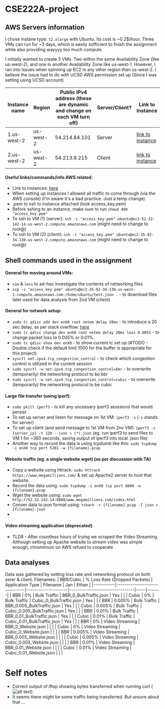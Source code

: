 # CSE222A-project

## AWS Servers information
I chose instane type: `t2.xlarge` with Ubuntu. Its cost is ~0.2$/hour. Three VMs can run for ~3 days, which is easily sufficient to finish the assignment while also providing wayyyy too much compute.

I initially wanted to create 3 VMs. Two within the same Availability Zone (like us-west-2), and one in another Availability Zone like us-west-1. However, I ran into issues when spinning up EC2 in any other region than us-west-2. I believe the issue had to do with UCSD AWS permission set up (Since I was setting using UCSD account)

| Instance name | Region | Public IPv4 address (these are dynamic and change on each VM turn off)  | Server/Client?   | Link to Instance |
|---------------|----------|----------|----------|------------------|
|   1.us-west-2       |   us-west-2  |   54.214.84.101|   Server  | [link to instance](https://us-west-2.console.aws.amazon.com/ec2/home?region=us-west-2#InstanceDetails:instanceId=i-0a12e67effb95a521)      |
|   2.us-west-2       |   us-west-2  |   54.213.9.215  |   Client  | [link to instance](https://us-west-2.console.aws.amazon.com/ec2/home?region=us-west-2#InstanceDetails:instanceId=i-07929b2333abd47c0)      |

#### Useful links/commands/info AWS related:
* Link to instances: [here](https://us-west-2.console.aws.amazon.com/ec2/home?region=us-west-2#Instances:instanceState=running)
* When setting up instances I allowed all traffic to come through (via the AWS console) (I'm aware it's a bad practice. Just a temp change)
* .pem to ssh to instance attached (look access_key.pem)
* Before sshing to an instance, make sure to run `chmod 400 "access_key.pem"`
* To ssh to VM (1) (server): `ssh -i "access_key.pem" ubuntu@ec2-52-32-142-14.us-west-2.compute.amazonaws.com` (might need to change to root@)
* To ssh to VM (2) (client): `ssh -i "access_key.pem" ubuntu@ec2-35-92-34-130.us-west-2.compute.amazonaws.com` (might need to change to root@)


## Shell commands used in the assignment

#### General for moving around VMs:
* `vim` & `less` to ad-hoc investigate the contents of networking files
* `scp -i "access_key.pem" ubuntu@ec2-35-92-34-130.us-west-2.compute.amazonaws.com:/home/ubuntu/test.json .` - to download files later used for data analysis from 2nd VM (client)

#### General for network setup:
* `sudo tc qdisc add dev enX0 root netem delay 20ms` - to introduce a 20 sec delay, as per stack overflow: [here](https://serverfault.com/questions/787006/how-to-add-latency-and-bandwidth-limit-interface-using-tc)
* `sudo tc qdisc change dev enX0 root netem delay 20ms loss 0.005%` - to change packet loss to 0.005% or 0.01%.
* `sudo tc qdisc show dev enX0` - to show current tc set up (#TODO - Double check if the default limit 1000 for the buffer is appropriate for this project)
* `sysctl net.ipv4.tcp_congestion_control` - to check which congestion control is utilized in the current session
* `sudo sysctl -w net.ipv4.tcp_congestion_control=bbr` - to overwrite (temporarily) the networking protocol to be bbr
* `sudo sysctl -w net.ipv4.tcp_congestion_control=cubic` - to overwrite (temporarily) the networking protocol to be cubic

#### Large file transfer (using iperf):
* `sudo pkill iperf3` - to kill any uncessary iperf3 sesssions that would persist
* To set up server and listen for message on 1st VM: `iperf3 -s` (`-s` stands for server)
* To set up client (and send message to 1st VM from 2nv VM): `iperf3 -c {server_ip} -t 120 --json > (*).json` (eg. run iperf3 to send files to VM 1 for ~360 seconds, saving output of iperf3 into local .json file)
* Another way to record the data is using tcpdumb like this: `sudo tcpdump -i enX0 tcp port 5201 -w {filename}.pcap`

#### Website traffic (eg. a single website wget) (as per discussion with TA)
* Copy a website using httrack: `sudo httrack https://www.megamillions.com/` & set up Apache2 server to host that website.
* Record the data using: `sudo tcpdump -i enX0 tcp port 8808 -w {filename}.pcap`
* Wget the website using: `sudo wget http://52.32.142.14:8808/www.megamillions.com/index.html`
* Conver data to json format using: `tshark -r {filename}.pcap -T json >{filename}.json`
* 


#### Video streaming application (deprecated)
* TLDR - After countless hours of trying we scraped the Video Streaming. Although setting up Apache website to stream video was simple enough, chromimum on AWS refued to cooperate


## Data analyses
Data was gathered by setting loss rate and networking protocol on both serer & client.
Filenames:
| BBR/Cubic | % Loss Rate (Dropped Packets) | Application Type    | Filename                        | Jan | Ethan |
|-----------|-------------------------------|---------------------|---------------------------------|-----|-------|
| BBR       | 0%                            | Bulk Traffic        | BBR_0_BulkTraffic.json          |   Yes  |    |
| Cubic     | 0%                            | Bulk Traffic        | Cubic_0_BulkTraffic.json        |   Yes  |    |
| BBR       | 0.005%                        | Bulk Traffic        | BBR_0.005_BulkTraffic.json      |   Yes  |    |
| Cubic     | 0.005%                        | Bulk Traffic        | Cubic_0.005_BulkTraffic.json    |   Yes  |    |
| BBR       | 0.01%                         | Bulk Traffic        | BBR_0.01_BulkTraffic.json       |   Yes  |    |
| Cubic     | 0.01%                         | Bulk Traffic        | Cubic_0.01_BulkTraffic.json     |   Yes  |    |
| BBR       | 0%                            | Video Streaming     | BBR_0_Website.json       |     |    |
| Cubic     | 0%                            | Video Streaming     | Cubic_0_Website.json     |     |    |
| BBR       | 0.005%                        | Video Streaming     | BBR_0.005_Website.json   |     |    |
| Cubic     | 0.005%                        | Video Streaming     | Cubic_0.005_Website.json |     |    |
| BBR       | 0.01%                         | Video Streaming     | BBR_0.01_Website.json    |     |    |
| Cubic     | 0.01%                         | Video Streaming     | Cubic_0.01_Website.json  |     |    |




# Self notes
* Correct output of iftop showing bytes transferred when running curl (![alt text](image.png))
* It seems there *might* be some traffic being transferred. But unsure about that ...

